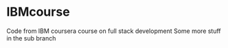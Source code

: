 # IBMcourse
Code from IBM coursera course on full stack development
Some more stuff in the sub branch

